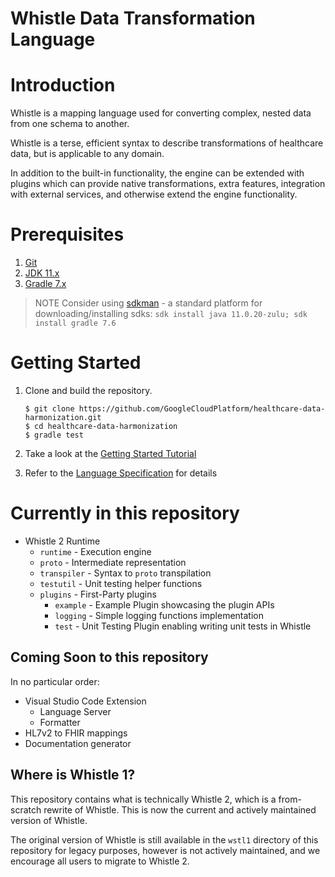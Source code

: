 # Whistle Data Transformation Language

# Introduction

Whistle is a mapping language used for converting complex, nested data from one
schema to another.

Whistle is a terse, efficient syntax to describe transformations of healthcare
data, but is applicable to any domain.

In addition to the built-in functionality, the engine can be extended with
plugins which can provide native transformations, extra features, integration
with external services, and otherwise extend the engine functionality.

# Prerequisites

1.  [Git](https://git-scm.com/)
1.  [JDK 11.x](https://www.azul.com/downloads/?version=java-11-lts&package=jdk#zulu)
1.  [Gradle 7.x](https://gradle.org/next-steps/?version=7.6&format=bin)

> NOTE Consider using [sdkman](https://sdkman.io/) - a standard platform for
> downloading/installing sdks: `sdk install java 11.0.20-zulu; sdk install
> gradle 7.6`

# Getting Started

1.  Clone and build the repository.

    ```console
    $ git clone https://github.com/GoogleCloudPlatform/healthcare-data-harmonization.git
    $ cd healthcare-data-harmonization
    $ gradle test
    ```

1.  Take a look at the [Getting Started Tutorial](./doc/getting_started.md)

1.  Refer to the [Language Specification](./doc/spec.md) for details

# Currently in this repository

*   Whistle 2 Runtime
    *   `runtime` - Execution engine
    *   `proto` - Intermediate representation
    *   `transpiler` - Syntax to `proto` transpilation
    *   `testutil` - Unit testing helper functions
    *   `plugins` - First-Party plugins
        *   `example` - Example Plugin showcasing the plugin APIs
        *   `logging` - Simple logging functions implementation
        *   `test` - Unit Testing Plugin enabling writing unit tests in Whistle

## Coming Soon to this repository

In no particular order:

*   Visual Studio Code Extension
    *   Language Server
    *   Formatter
*   HL7v2 to FHIR mappings
*   Documentation generator

## Where is Whistle 1?

This repository contains what is technically Whistle 2, which is a from-scratch
rewrite of Whistle. This is now the current and actively maintained version of
Whistle.

The original version of Whistle is still available in the `wstl1` directory of
this repository for legacy purposes, however is not actively maintained, and we
encourage all users to migrate to Whistle 2.
